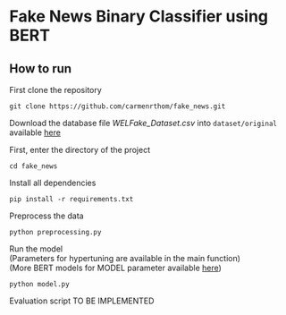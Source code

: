 # Fake News Binary Classifier using BERT

## How to run  

First clone the repository
```{bat}
git clone https://github.com/carmenrthom/fake_news.git
```

Download the database file *WELFake_Dataset.csv* into `dataset/original` available [here](https://www.kaggle.com/datasets/saurabhshahane/fake-news-classification/data)

First, enter the directory of the project
```{bat}
cd fake_news
```

Install all dependencies 
```{bat}
pip install -r requirements.txt
```

Preprocess the data
```{bat}
python preprocessing.py
```

Run the model  
(Parameters for hypertuning are available in the main function)  
(More BERT models for MODEL parameter available [here](https://huggingface.co/models))

```{bat}
python model.py
```

Evaluation script TO BE IMPLEMENTED

